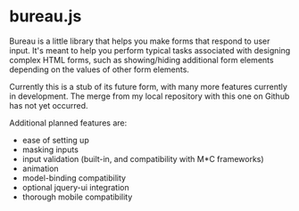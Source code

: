 bureau.js
========

Bureau is a little library that helps you make forms that respond to user input. It's meant to help you perform typical tasks associated with designing complex HTML forms, such as showing/hiding additional form elements depending on the values of other form elements.

Currently this is a stub of its future form, with many more features currently in development. The merge from my local repository with this one on Github has not yet occurred.

Additional planned features are:
+ ease of setting up
+ masking inputs
+ input validation (built-in, and compatibility with M*C frameworks)
+ animation
+ model-binding compatibility
+ optional jquery-ui integration
+ thorough mobile compatibility